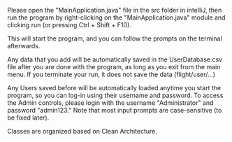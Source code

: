 Please open the "MainApplication.java" file in the src folder in intelliJ, then run the program by right-clicking
on the "MainApplication.java" module and clicking run (or pressing Ctrl + Shift + F10).

This will start the program, and you can follow the prompts on the terminal afterwards.

Any data that you add will be automatically saved in the UserDatabase.csv file after you are done with the program,
as long as you exit from the main menu. If you terminate your run, it does not save the data (flight/user/...)

Any Users saved before will be automatically loaded anytime you start the program, so you can log-in using
their username and password. To access the Admin controls, please login with the username "Administrator" and password "admin123."
Note that most input prompts are case-sensitive (to be fixed later).

Classes are organized based on Clean Architecture.
